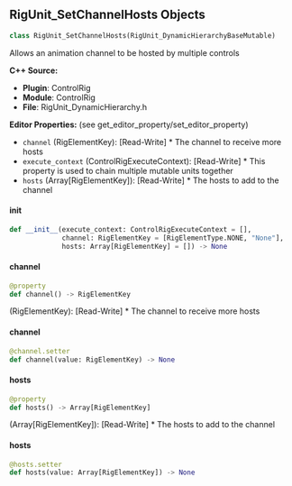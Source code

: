 ## RigUnit_SetChannelHosts Objects

```python
class RigUnit_SetChannelHosts(RigUnit_DynamicHierarchyBaseMutable)
```

Allows an animation channel to be hosted by multiple controls

**C++ Source:**

- **Plugin**: ControlRig
- **Module**: ControlRig
- **File**: RigUnit_DynamicHierarchy.h

**Editor Properties:** (see get_editor_property/set_editor_property)

- ``channel`` (RigElementKey):  [Read-Write] * The channel to receive more hosts
- ``execute_context`` (ControlRigExecuteContext):  [Read-Write] * This property is used to chain multiple mutable units together
- ``hosts`` (Array[RigElementKey]):  [Read-Write] * The hosts to add to the channel

<a id="unreal.RigUnit_SetChannelHosts.__init__"></a>

#### __init__

```python
def __init__(execute_context: ControlRigExecuteContext = [],
             channel: RigElementKey = [RigElementType.NONE, "None"],
             hosts: Array[RigElementKey] = []) -> None
```

<a id="unreal.RigUnit_SetChannelHosts.channel"></a>

#### channel

```python
@property
def channel() -> RigElementKey
```

(RigElementKey):  [Read-Write] * The channel to receive more hosts

<a id="unreal.RigUnit_SetChannelHosts.channel"></a>

#### channel

```python
@channel.setter
def channel(value: RigElementKey) -> None
```

<a id="unreal.RigUnit_SetChannelHosts.hosts"></a>

#### hosts

```python
@property
def hosts() -> Array[RigElementKey]
```

(Array[RigElementKey]):  [Read-Write] * The hosts to add to the channel

<a id="unreal.RigUnit_SetChannelHosts.hosts"></a>

#### hosts

```python
@hosts.setter
def hosts(value: Array[RigElementKey]) -> None
```

<a id="unreal.RigUnit_SwitchParent"></a>